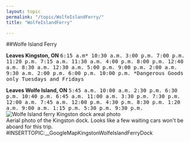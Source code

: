 ```yaml
---
layout: topic
permalink: "/topic/WolfeIslandFerry/"
title: "WolfeIslandFerry"

---
```


##Wolfe Island Ferry<div class="floatleft">
<strong>Leaves Kingston, ON</strong>
<tt>
6:15 a.m*  10:30 a.m.  3:00 p.m.   7:00 p.m.  11:20 p.m.
7:15 a.m.  11:30 a.m.  4:00 p.m.   8:00 p.m.  12:40 a.m.
8:30 a.m.  12:30 a.m.  5:00 p.m.   9:00 p.m.   2:00 a.m.
9:30 a.m.    2:00 p.m.  6:00 p.m.  10:00 p.m.
 *Dangerous Goods only Tuesdays and Fridays
</tt>
</div>
<div class="floatleft prepend-1">
<strong>Leaves Wolfe Island, ON</strong>
<tt>
5:45 a.m.  10:00 a.m.   2:30 p.m.   6:30 p.m.  10:40 p.m.
6:45 a.m.  11:00 a.m.   3:30 p.m.   7:30 p.m.  12:00 a.m.
7:45 a.m.  12:00 p.m.   4:30 p.m.   8:30 p.m.   1:20 a.m.
9:00 a.m.   1:15 p.m.   5:30 p.m.   9:30 p.m.
</tt>
</div>
<img src="images/aerial/WolfeIslandFerryKingstonDockAerial.jpg" title="Wolfe Island ferry Kingston dock areal photo"><br>
Aerial photo of the Kingston dock.  Looks like a few waiting cars won't be aboard for this trip.
<div class="clearboth"></div>
<div class="span-18">
#INSERTTOPIC:__GoogleMapKingstonWolfeIslandFerryDock
</div>

